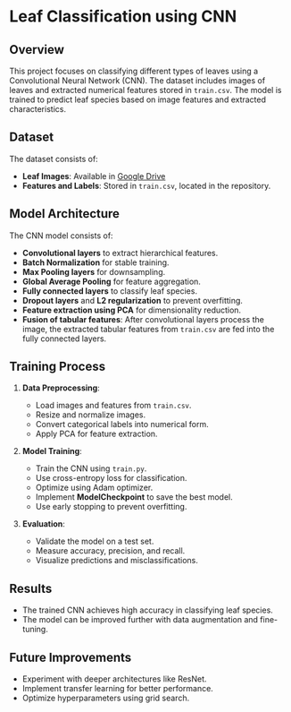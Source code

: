 # Leaf Classification using CNN

## Overview
This project focuses on classifying different types of leaves using a Convolutional Neural Network (CNN). The dataset includes images of leaves and extracted numerical features stored in `train.csv`. The model is trained to predict leaf species based on image features and extracted characteristics.

## Dataset
The dataset consists of:
- **Leaf Images**: Available in [Google Drive](https://drive.google.com/drive/folders/1VDB8mPq9o42QG4ifoRXGoD9xs9rGnHx0)
- **Features and Labels**: Stored in `train.csv`, located in the repository.

## Model Architecture
The CNN model consists of:
- **Convolutional layers** to extract hierarchical features.
- **Batch Normalization** for stable training.
- **Max Pooling layers** for downsampling.
- **Global Average Pooling** for feature aggregation.
- **Fully connected layers** to classify leaf species.
- **Dropout layers** and **L2 regularization** to prevent overfitting.
- **Feature extraction using PCA** for dimensionality reduction.
- **Fusion of tabular features**: After convolutional layers process the image, the extracted tabular features from `train.csv` are fed into the fully connected layers.

## Training Process
1. **Data Preprocessing**:
   - Load images and features from `train.csv`.
   - Resize and normalize images.
   - Convert categorical labels into numerical form.
   - Apply PCA for feature extraction.

2. **Model Training**:
   - Train the CNN using `train.py`.
   - Use cross-entropy loss for classification.
   - Optimize using Adam optimizer.
   - Implement **ModelCheckpoint** to save the best model.
   - Use early stopping to prevent overfitting.

3. **Evaluation**:
   - Validate the model on a test set.
   - Measure accuracy, precision, and recall.
   - Visualize predictions and misclassifications.

## Results
- The trained CNN achieves high accuracy in classifying leaf species.
- The model can be improved further with data augmentation and fine-tuning.

## Future Improvements
- Experiment with deeper architectures like ResNet.
- Implement transfer learning for better performance.
- Optimize hyperparameters using grid search.


